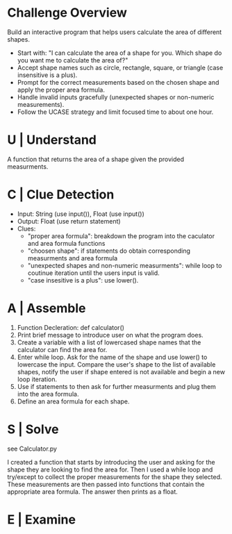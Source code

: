 # Challenge Overview
Build an interactive program that helps users calculate the area of different shapes.

* Start with: "I can calculate the area of a shape for you. Which shape do you want me to calculate the area of?"
* Accept shape names such as circle, rectangle, square, or triangle (case insensitive is a plus).
* Prompt for the correct measurements based on the chosen shape and apply the proper area formula.
* Handle invalid inputs gracefully (unexpected shapes or non-numeric measurements).
* Follow the UCASE strategy and limit focused time to about one hour.

# U | Understand
A function that returns the area of a shape given the provided measurments.

# C | Clue Detection
* Input: String (use input()), Float (use input()) 
* Output: Float (use return statement)
* Clues:
    * "proper area formula": breakdown the program into the caculator and area formula functions
    * "choosen shape": if statements do obtain corresponding measurments and area formula
    * "unexpected shapes and non-numeric measurments": while loop to coutinue iteration until the users input is valid. 
    * "case insesitive is a plus": use lower().

# A | Assemble
1) Function Decleration: def calculator()
2) Print brief message to introduce user on what the program does.
3) Create a variable with a list of lowercased shape names that the calculator can find the area for.
4) Enter while loop. Ask for the name of the shape and use lower() to lowercase the input. Compare the user's shape to the list of
   available shapes, notify the user if shape entered is not available and begin a new loop iteration.
5) Use if statements to then ask for further measurments and plug them into the area formula.
6) Define an area formula for each shape.

# S | Solve
see Calculator.py

I created a function that starts by introducing the user and asking for the shape they are looking to find the area for. Then I used a while loop and try/except to collect the proper measurements for the shape they selected. These measurements are then passed into functions that contain the appropriate area formula. The answer then prints as a float.

# E | Examine
